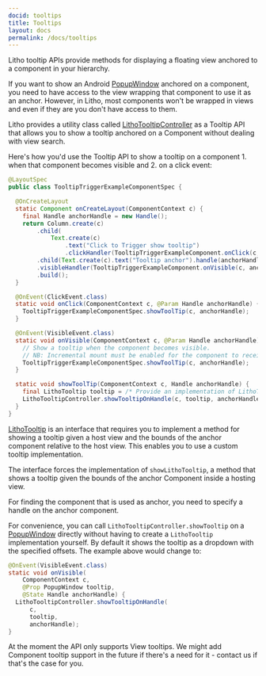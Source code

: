 ```yaml
---
docid: tooltips
title: Tooltips
layout: docs
permalink: /docs/tooltips
---
```

Litho tooltip APIs provide methods for displaying a floating view anchored to a component in your hierarchy.

If you want to show an Android [PopupWindow](https://developer.android.com/reference/android/widget/PopupWindow) anchored on a component, you need to have access to the view wrapping that component to use it as an anchor. However, in Litho, most components won't be wrapped in views and even if they are you don't have access to them.

Litho provides a utility class called [LithoTooltipController](https://fblitho.com/javadoc/com/facebook/litho/LithoTooltipController.html) as a Tooltip API that allows you to show a tooltip anchored on a Component without dealing with view search.

Here's how you'd use the Tooltip API to show a tooltip on a component 1. when that component becomes visible and 2. on a click event:

```java
@LayoutSpec
public class TooltipTriggerExampleComponentSpec {

  @OnCreateLayout
  static Component onCreateLayout(ComponentContext c) {
    final Handle anchorHandle = new Handle();
    return Column.create(c)
        .child(
            Text.create(c)
                .text("Click to Trigger show tooltip")
                .clickHandler(TooltipTriggerExampleComponent.onClick(c, anchorHandle)))
        .child(Text.create(c).text("Tooltip anchor").handle(anchorHandle))
        .visibleHandler(TooltipTriggerExampleComponent.onVisible(c, anchorHandle))
        .build();
  }

  @OnEvent(ClickEvent.class)
  static void onClick(ComponentContext c, @Param Handle anchorHandle) {
    TooltipTriggerExampleComponentSpec.showToolTip(c, anchorHandle);
  }

  @OnEvent(VisibleEvent.class)
  static void onVisible(ComponentContext c, @Param Handle anchorHandle) {
    // Show a tooltip when the component becomes visible.
    // NB: Incremental mount must be enabled for the component to receive visibility callbacks.
    TooltipTriggerExampleComponentSpec.showToolTip(c, anchorHandle);
  }

  static void showToolTip(ComponentContext c, Handle anchorHandle) {
    final LithoTooltip tooltip = /* Provide an implementation of LithoTooltip or PopupWindow */;
    LithoTooltipController.showTooltipOnHandle(c, tooltip, anchorHandle);
  }
}
```

[LithoTooltip](https://fblitho.com/javadoc/com/facebook/litho/LithoTooltip.html) is an interface that requires you to implement a method for showing a tooltip given a host view and the bounds of the anchor component relative to the host view. This enables you to use a custom tooltip implementation.

The interface forces the implementation of `showLithoTooltip`, a method that shows a tooltip given the bounds of the anchor Component inside a hosting view.

For finding the component that is used as anchor, you need to specify a handle on the anchor component.

For convenience, you can call `LithoTooltipController.showTooltip` on a [PopupWindow](https://developer.android.com/reference/android/widget/PopupWindow) directly without having to create a `LithoTooltip` implementation yourself. By default it shows the tooltip as a dropdown with the specified offsets. The example above would change to:
```java
@OnEvent(VisibleEvent.class)
static void onVisible(
    ComponentContext c,
    @Prop PopupWindow tooltip,
    @State Handle anchorHandle) {
  LithoTooltipController.showTooltipOnHandle(
      c,
      tooltip,
      anchorHandle);
}
```

At the moment the API only supports View tooltips. We might add Component tooltip support in the future if there's a need for it - contact us if that's the case for you.
